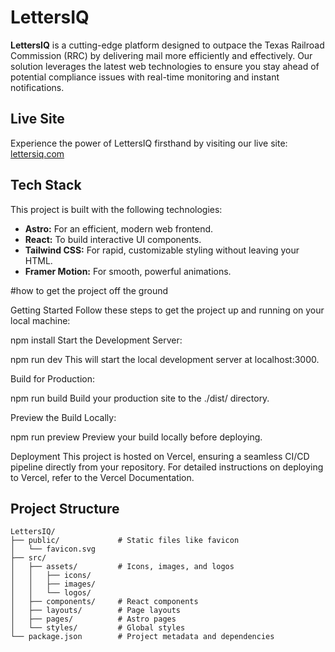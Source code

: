# LettersIQ

**LettersIQ** is a cutting-edge platform designed to outpace the Texas Railroad Commission (RRC) by delivering mail more efficiently and effectively. Our solution leverages the latest web technologies to ensure you stay ahead of potential compliance issues with real-time monitoring and instant notifications.

## Live Site

Experience the power of LettersIQ firsthand by visiting our live site: [lettersiq.com](https://lettersiq.com)

## Tech Stack

This project is built with the following technologies:

- **Astro:** For an efficient, modern web frontend.
- **React:** To build interactive UI components.
- **Tailwind CSS:** For rapid, customizable styling without leaving your HTML.
- **Framer Motion:** For smooth, powerful animations.

#how to get the project off the ground 

Getting Started
Follow these steps to get the project up and running on your local machine:

npm install
Start the Development Server:

npm run dev
This will start the local development server at localhost:3000.

Build for Production:

npm run build
Build your production site to the ./dist/ directory.

Preview the Build Locally:

npm run preview
Preview your build locally before deploying.

Deployment
This project is hosted on Vercel, ensuring a seamless CI/CD pipeline directly from your repository. For detailed instructions on deploying to Vercel, refer to the Vercel Documentation.


## Project Structure

```plaintext
LettersIQ/
├── public/             # Static files like favicon
│   └── favicon.svg
├── src/
│   ├── assets/         # Icons, images, and logos
│   │   ├── icons/
│   │   ├── images/
│   │   └── logos/
│   ├── components/     # React components
│   ├── layouts/        # Page layouts
│   ├── pages/          # Astro pages
│   └── styles/         # Global styles
└── package.json        # Project metadata and dependencies

